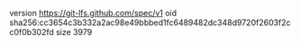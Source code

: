 version https://git-lfs.github.com/spec/v1
oid sha256:cc3654c3b332a2ac98e49bbbed1fc6489482dc348d9720f2603f2cc0f0b302fd
size 3979
